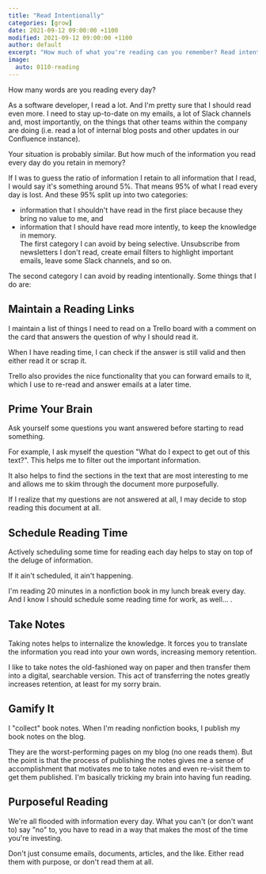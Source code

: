 ```yaml
---
title: "Read Intentionally"
categories: [grow]
date: 2021-09-12 09:00:00 +1100
modified: 2021-09-12 09:00:00 +1100
author: default
excerpt: "How much of what you're reading can you remember? Read intentionally to increase memory retention."
image:
  auto: 0110-reading
---
```


How many words are you reading every day?

As a software developer, I read a lot. And I'm pretty sure that I should read even more. I need to stay up-to-date on my emails, a lot of Slack channels and, most importantly, on the things that other teams within the company are doing (i.e. read a lot of internal blog posts and other updates in our Confluence instance).

Your situation is probably similar. But how much of the information you read every day do you retain in memory?

If I was to guess the ratio of information I retain to all information that I read, I would say it's something around 5%. That means 95% of what I read every day is lost. And these 95% split up into two categories:

- information that I shouldn't have read in the first place because they bring no value to me, and
- information that I should have read more intently, to keep the knowledge in memory.  
  The first category I can avoid by being selective. Unsubscribe from newsletters I don't read, create email filters to highlight important emails, leave some Slack channels, and so on.

The second category I can avoid by reading intentionally. Some things that I do are:

## Maintain a Reading Links

I maintain a list of things I need to read on a Trello board with a comment on the card that answers the question of why I should read it. 

When I have reading time, I can check if the answer is still valid and then either read it or scrap it. 

Trello also provides the nice functionality that you can forward emails to it, which I use to re-read and answer emails at a later time.

## Prime Your Brain

Ask yourself some questions you want answered before starting to read something. 

For example, I ask myself the question "What do I expect to get out of this text?". This helps me to filter out the important information.

It also helps to find the sections in the text that are most interesting to me and allows me to skim through the document more purposefully.

If I realize that my questions are not answered at all, I may decide to stop reading this document at all.

## Schedule Reading Time
Actively scheduling some time for reading each day helps to stay on top of the deluge of information. 

If it ain't scheduled, it ain't happening. 

I'm reading 20 minutes in a nonfiction book in my lunch break every day. And I know I should schedule some reading time for work, as well... .

## Take Notes

Taking notes helps to internalize the knowledge. It forces you to translate the information you read into your own words, increasing memory retention.

I like to take notes the old-fashioned way on paper and then transfer them into a digital, searchable version. This act of transferring the notes greatly increases retention, at least for my sorry brain.

## Gamify It

I "collect" book notes. When I'm reading nonfiction books, I publish my book notes on the blog. 

They are the worst-performing pages on my blog (no one reads them). But the point is that the process of publishing the notes gives me a sense of accomplishment that motivates me to take notes and even re-visit them to get them published. I'm basically tricking my brain into having fun reading.

## Purposeful Reading

We're all flooded with information every day. What you can't (or don't want to) say "no" to, you have to read in a way that makes the most of the time you're investing. 

Don't just consume emails, documents, articles, and the like. Either read them with purpose, or don't read them at all.